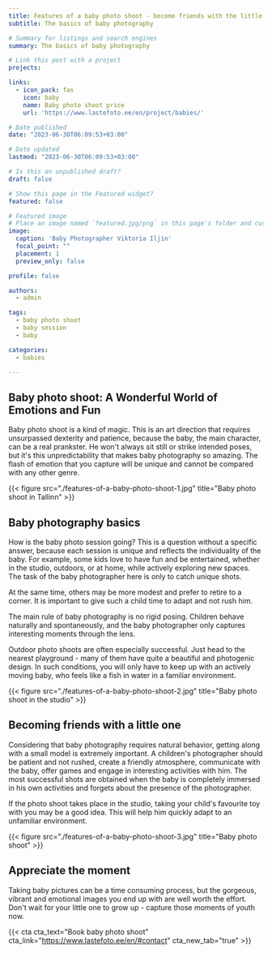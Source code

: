 ```yaml
---
title: Features of a baby photo shoot - become friends with the little model
subtitle: The basics of baby photography

# Summary for listings and search engines
summary: The basics of baby photography

# Link this post with a project
projects: 

links:
  - icon_pack: fas
    icon: baby
    name: Baby photo shoot price
    url: 'https://www.lastefoto.ee/en/project/babies/'

# Date published
date: "2023-06-30T06:09:53+03:00"

# Date updated
lastmod: "2023-06-30T06:09:53+03:00"

# Is this an unpublished draft?
draft: false

# Show this page in the Featured widget?
featured: false

# Featured image
# Place an image named `featured.jpg/png` in this page's folder and customize its options here.
image:
  caption: 'Baby Photographer Viktoria Iljin'
  focal_point: ""
  placement: 1
  preview_only: false

profile: false

authors:
  - admin

tags:
  - baby photo shoot
  - baby session
  - baby

categories:
  - babies

---
```

## Baby photo shoot: A Wonderful World of Emotions and Fun

Baby photo shoot is a kind of magic. This is an art direction that requires unsurpassed dexterity and patience, because the baby, the main character, can be a real prankster. He won't always sit still or strike intended poses, but it's this unpredictability that makes baby photography so amazing. The flash of emotion that you capture will be unique and cannot be compared with any other genre.

{{< figure src="./features-of-a-baby-photo-shoot-1.jpg" title="Baby photo shoot in Tallinn" >}}

## Baby photography basics

How is the baby photo session going? This is a question without a specific answer, because each session is unique and reflects the individuality of the baby. For example, some kids love to have fun and be entertained, whether in the studio, outdoors, or at home, while actively exploring new spaces. The task of the baby photographer here is only to catch unique shots.

At the same time, others may be more modest and prefer to retire to a corner. It is important to give such a child time to adapt and not rush him.

The main rule of baby photography is no rigid posing. Children behave naturally and spontaneously, and the baby photographer only captures interesting moments through the lens.

Outdoor photo shoots are often especially successful. Just head to the nearest playground - many of them have quite a beautiful and photogenic design. In such conditions, you will only have to keep up with an actively moving baby, who feels like a fish in water in a familiar environment.

{{< figure src="./features-of-a-baby-photo-shoot-2.jpg" title="Baby photo shoot in the studio" >}}

## Becoming friends with a little one

Considering that baby photography requires natural behavior, getting along with a small model is extremely important. A children's photographer should be patient and not rushed, create a friendly atmosphere, communicate with the baby, offer games and engage in interesting activities with him. The most successful shots are obtained when the baby is completely immersed in his own activities and forgets about the presence of the photographer.

If the photo shoot takes place in the studio, taking your child's favourite toy with you may be a good idea. This will help him quickly adapt to an unfamiliar environment.

{{< figure src="./features-of-a-baby-photo-shoot-3.jpg" title="Baby photo shoot" >}}

## Appreciate the moment

Taking baby pictures can be a time consuming process, but the gorgeous, vibrant and emotional images you end up with are well worth the effort. Don't wait for your little one to grow up - capture those moments of youth now.

{{< cta cta_text="Book baby photo shoot" cta_link="https://www.lastefoto.ee/en/#contact" cta_new_tab="true" >}}